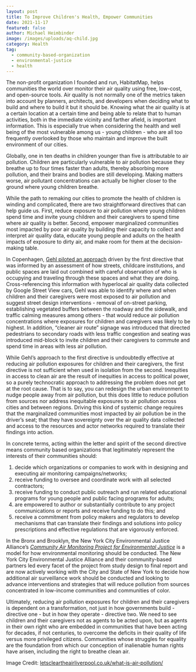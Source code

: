 ```yaml
---
layout: post
title: To Improve Children's Health, Empower Communities
date: 2021-11-17
featured: false
author: Michael Heimbinder
image: /images/uploads/aq-child.jpg
category: Health
tag:
  - community-based-organization
  - environmental-justice
  - health
---
```

The non-profit organization I founded and run, HabitatMap, helps communities the world over monitor their air quality using free, low-cost, and open-source tools. Air quality is not normally one of the metrics taken into account by planners, architects, and developers when deciding what to build and where to build it but it should be. Knowing what the air quality is at a certain location at a certain time and being able to relate that to human activities, both in the immediate vicinity and farther afield, is important information. This is especially true when considering the health and well being of the most vulnerable among us - young children - who are all too frequently overlooked by those who maintain and improve the built environment of our cities.

Globally, one in ten deaths in children younger than five is attributable to air pollution. Children are particularly vulnerable to air pollution because they breathe up to four times faster than adults, thereby absorbing more pollution, and their brains and bodies are still developing. Making matters worse, air pollutant concentrations can actually be higher closer to the ground where young children breathe. 

While the path to remaking our cities to promote the health of children is winding and complicated, there are two straightforward directives that can help guide us. First, reduce exposure to air pollution where young children spend time and invite young children and their caregivers to spend time where air quality is better. Second, empower marginalized communities most impacted by poor air quality by building their capacity to collect and interpret air quality data, educate young people and adults on the health impacts of exposure to dirty air, and make room for them at the decision-making table. 

In Copenhagen, [Gehl piloted an approach](https://gehlpeople.com/projects/air-quality-copenhagen/) driven by the first directive that was informed by an assessment of how streets, childcare institutions, and public spaces are laid out combined with careful observation of who is occupying and traveling through these spaces and what they are doing. Cross-referencing this information with hyperlocal air quality data collected by Google Street View cars, Gehl was able to identify where and when children and their caregivers were most exposed to air pollution and suggest street design interventions - removal of on-street parking, establishing vegetated buffers between the roadway and the sidewalk, and traffic calming measures among others - that would reduce air pollution concentrations where exposures for children and caregivers was likely to be highest. In addition, “cleaner air route” signage was introduced that directed pedestrians to secondary roads with less traffic congestion and seating was introduced mid-block to invite children and their caregivers to commute and spend time in areas with less air pollution.

While Gehl’s approach to the first directive is undoubtedly effective at reducing air pollution exposures for children and their caregivers, the first directive is not sufficient when used in isolation from the second. Inequities in access to clean air are the result of inequities in access to political power, so a purely technocratic approach to addressing the problem does not get at the root cause. That is to say, you can redesign the urban environment to nudge people away from air pollution, but this does little to reduce pollution from sources nor address inequitable exposures to air pollution across cities and between regions. Driving this kind of systemic change requires that the marginalized communities most impacted by air pollution be in the driver’s seat; that they have sovereignty over the air quality data collected and access to the resources and actor networks required to translate their findings into action.

In concrete terms, acting within the letter and spirit of the second directive means community based organizations that legitimately represent the interests of their communities should: 

1. decide which organizations or companies to work with in designing and executing air monitoring campaigns/networks;
2. receive funding to oversee and coordinate work with all selected contractors;
3. receive funding to conduct public outreach and run related educational programs for young people and public facing programs for adults;
4. are empowered to author or substantially contribute to any project communications or reports and receive funding to do this; and 
5. receive a commitment from policy makers and regulators to develop mechanisms that can translate their findings and solutions into policy prescriptions and effective regulations that are vigorously enforced.

In the Bronx and Brooklyn, the New York City Environmental Justice Alliance’s *[Community Air Monitoring Project for Environmental Justice](https://www.habitatmap.org/blog/nyc-community-organizations-use-aircasting-to-study-hyperlocal-air-quality-1)* is a model for how environmental monitoring should be conducted. The New York City Environmental Justice Alliance and their community-based partners led every facet of the project from study design to final report and are now actively working with the City and State of New York to decide how additional air surveillance work should be conducted and looking to advance interventions and strategies that will reduce pollution from sources concentrated in low-income communities and communities of color. 

Ultimately, reducing air pollution exposures for children and their caregivers is dependent on a transformation, not just in how governments build - directive one - but in how they operate - directive two.  We need to see children and their caregivers not as agents to be acted upon, but as agents in their own right who are embedded in communities that have been acting for decades, if not centuries, to overcome the deficits in their quality of life versus more privileged citizens.  Communities whose struggles for equality are the foundation from which our conception of inalienable human rights have arisen, including the right to breathe clean air.

Image Credit: [letscleartheairliverpool.co.uk/what-is-air-pollution/](letscleartheairliverpool.co.uk/what-is-air-pollution/)